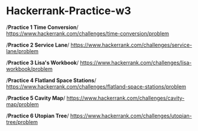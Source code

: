 # Hackerrank-Practice-w3

/**Practice 1 Time Conversion**/
https://www.hackerrank.com/challenges/time-conversion/problem

/**Practice 2 Service Lane**/
https://www.hackerrank.com/challenges/service-lane/problem

/**Practice 3 Lisa's Workbook**/
https://www.hackerrank.com/challenges/lisa-workbook/problem

/**Practice 4 Flatland Space Stations**/
https://www.hackerrank.com/challenges/flatland-space-stations/problem

/**Practice 5 Cavity Map**/
https://www.hackerrank.com/challenges/cavity-map/problem

/**Practice 6 Utopian Tree**/
https://www.hackerrank.com/challenges/utopian-tree/problem
